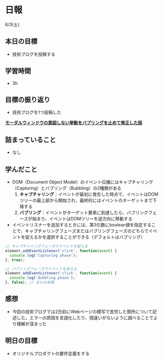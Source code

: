 # 日報

6/3(土)

## 本日の目標

- 技術ブログを投稿する

## 学習時間

- 3h

## 目標の振り返り

- 技術ブログを1つ投稿した

[****モーダルウィンドウの意図しない挙動をバブリングを止めて修正した話****](https://qiita.com/junpei314/items/dbc6d0d4f605fa521d76)

## 詰まっていること

- なし

## 学んだこと

- DOM（Document Object Model）のイベント伝播にはキャプチャリング（Capturing）とバブリング（Bubbling）の2種類がある
    1. **キャプチャリング**：イベントが最初に発生した時点で、イベントはDOMツリーの最上部から開始され、最終的にはイベントのターゲットまで下降する
    2. **バブリング**：イベントがターゲット要素に到達したら、バブリングフェーズが始まり、イベントはDOMツリーを逆方向に移動する
- イベントリスナーを追加するときには、第3引数にboolean値を指定することで、キャプチャリングフェーズまたはバブリングフェーズのどちらでイベントを捉えるかを選択することができる（デフォルトはバブリング）

```jsx
// キャプチャリングフェーズでイベントを捉える
element.addEventListener('click', function(event) {
  console.log('Capturing phase');
}, true);

// バブリングフェーズでイベントを捉える
element.addEventListener('click', function(event) {
  console.log('Bubbling phase');
}, false); // または省略
```

## 感想

- 今回の技術ブログでは2日前にWebページの模写で苦労した箇所について記述した。エラーの原因を言語化したり、間違いがないように調べることでより理解が深まった

## 明日の目標

- オリジナルプロダクトの要件定義をする

